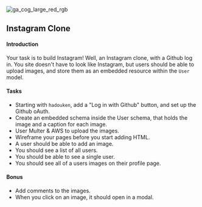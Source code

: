 ![ga_cog_large_red_rgb](https://cloud.githubusercontent.com/assets/40461/8183776/469f976e-1432-11e5-8199-6ac91363302b.png)

## Instagram Clone

#### Introduction

Your task is to build Instagram! Well, an Instagram clone, with a Github log in. You site doesn't have to look like Instagram, but users should be able to upload images, and store them as an embedded resource within the `User` model.

#### Tasks

* Starting with `hadouken`, add a "Log in with Github" button, and set up the Github oAuth.
* Create an embedded schema inside the User schema, that holds the image and a caption for each image.
* User Multer & AWS to upload the images.
* Wireframe your pages before you start adding HTML.
* A user should be able to add an image.
* You should see a list of all users.
* You should be able to see a single user.
* You should see all of a users images on their profile page.

#### Bonus

* Add comments to the images.
* When you click on an image, it should open in a modal.